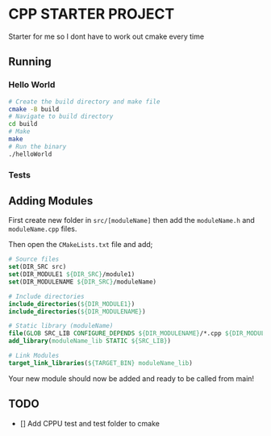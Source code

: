 # CPP STARTER PROJECT
Starter for me so I dont have to work out cmake every time 

## Running 
### Hello World 
```bash 
# Create the build directory and make file 
cmake -B build 
# Navigate to build directory 
cd build 
# Make 
make 
# Run the binary 
./helloWorld
```
### Tests

## Adding Modules
First create new folder in `src/[moduleName]` then add the `moduleName.h` and `moduleName.cpp` files.

Then open the `CMakeLists.txt` file and add;
```CMake
# Source files
set(DIR_SRC src)
set(DIR_MODULE1 ${DIR_SRC}/module1)
set(DIR_MODULENAME ${DIR_SRC}/moduleName)

# Include directories
include_directories(${DIR_MODULE1})
include_directories(${DIR_MODULENAME})

# Static library (moduleName)
file(GLOB SRC_LIB CONFIGURE_DEPENDS ${DIR_MODULENAME}/*.cpp ${DIR_MODULENAME}/*.h)
add_library(moduleName_lib STATIC ${SRC_LIB})

# Link Modules 
target_link_libraries(${TARGET_BIN} moduleName_lib)
```
Your new module should now be added and ready to be called from main!
## TODO 

- [] Add CPPU test and test folder to cmake 
